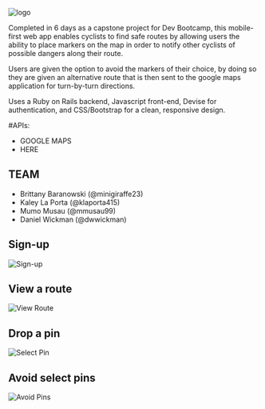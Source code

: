 ![logo](http://res.cloudinary.com/lx9gdutds/image/upload/v1497274076/Bspoke_logo_lhifvl.png)

Completed in 6 days as a capstone project for Dev Bootcamp, this mobile-first web app enables cyclists to find safe routes by allowing users the ability to place markers on the map in order to notify other cyclists of possible dangers along their route.

Users are given the option to avoid the markers of their choice, by doing so they are given an alternative route that is then sent to the google maps application for turn-by-turn directions.

Uses a Ruby on Rails backend, Javascript front-end, Devise for authentication, and CSS/Bootstrap for a clean, responsive design.

#APIs:
* GOOGLE MAPS
* HERE

## TEAM
* Brittany Baranowski (@minigiraffe23)
* Kaley La Porta (@klaporta415)
* Mumo Musau (@mmusau99)
* Daniel Wickman (@dwwickman)

## Sign-up
![Sign-up](./BSpoke_Signup_page.png "Sign-up")

## View a route
![View Route](./Returned_Route.png "View Route")

## Drop a pin
![Select Pin](./Pin_options.png "Select Pin")

## Avoid select pins
![Avoid Pins](./Pin_avoidance_options.png "Avoid Pins")



